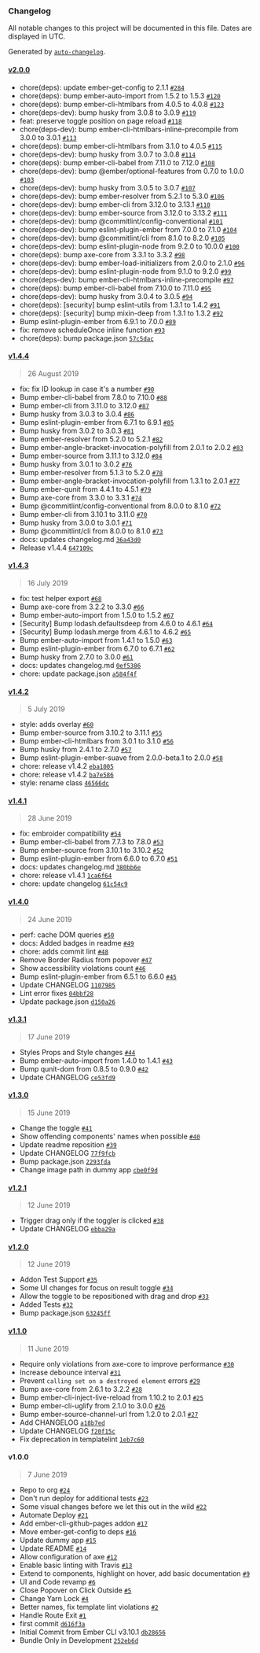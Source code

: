 ### Changelog

All notable changes to this project will be documented in this file. Dates are displayed in UTC.

Generated by [`auto-changelog`](https://github.com/CookPete/auto-changelog).

#### [v2.0.0](https://github.com/coyote-labs/ember-accessibility/compare/v1.4.4...v2.0.0)

- chore(deps): update ember-get-config to 2.1.1 [`#284`](https://github.com/coyote-labs/ember-accessibility/pull/284)
- chore(deps): bump ember-auto-import from 1.5.2 to 1.5.3 [`#120`](https://github.com/coyote-labs/ember-accessibility/pull/120)
- chore(deps): bump ember-cli-htmlbars from 4.0.5 to 4.0.8 [`#123`](https://github.com/coyote-labs/ember-accessibility/pull/123)
- chore(deps-dev): bump husky from 3.0.8 to 3.0.9 [`#119`](https://github.com/coyote-labs/ember-accessibility/pull/119)
- feat: preserve toggle position on page reload [`#118`](https://github.com/coyote-labs/ember-accessibility/pull/118)
- chore(deps-dev): bump ember-cli-htmlbars-inline-precompile from 3.0.0 to 3.0.1 [`#113`](https://github.com/coyote-labs/ember-accessibility/pull/113)
- chore(deps): bump ember-cli-htmlbars from 3.1.0 to 4.0.5 [`#115`](https://github.com/coyote-labs/ember-accessibility/pull/115)
- chore(deps-dev): bump husky from 3.0.7 to 3.0.8 [`#114`](https://github.com/coyote-labs/ember-accessibility/pull/114)
- chore(deps): bump ember-cli-babel from 7.11.0 to 7.12.0 [`#108`](https://github.com/coyote-labs/ember-accessibility/pull/108)
- chore(deps-dev): bump @ember/optional-features from 0.7.0 to 1.0.0 [`#103`](https://github.com/coyote-labs/ember-accessibility/pull/103)
- chore(deps-dev): bump husky from 3.0.5 to 3.0.7 [`#107`](https://github.com/coyote-labs/ember-accessibility/pull/107)
- chore(deps-dev): bump ember-resolver from 5.2.1 to 5.3.0 [`#106`](https://github.com/coyote-labs/ember-accessibility/pull/106)
- chore(deps-dev): bump ember-cli from 3.12.0 to 3.13.1 [`#110`](https://github.com/coyote-labs/ember-accessibility/pull/110)
- chore(deps-dev): bump ember-source from 3.12.0 to 3.13.2 [`#111`](https://github.com/coyote-labs/ember-accessibility/pull/111)
- chore(deps-dev): bump @commitlint/config-conventional [`#101`](https://github.com/coyote-labs/ember-accessibility/pull/101)
- chore(deps-dev): bump eslint-plugin-ember from 7.0.0 to 7.1.0 [`#104`](https://github.com/coyote-labs/ember-accessibility/pull/104)
- chore(deps-dev): bump @commitlint/cli from 8.1.0 to 8.2.0 [`#105`](https://github.com/coyote-labs/ember-accessibility/pull/105)
- chore(deps-dev): bump eslint-plugin-node from 9.2.0 to 10.0.0 [`#100`](https://github.com/coyote-labs/ember-accessibility/pull/100)
- chore(deps): bump axe-core from 3.3.1 to 3.3.2 [`#98`](https://github.com/coyote-labs/ember-accessibility/pull/98)
- chore(deps-dev): bump ember-load-initializers from 2.0.0 to 2.1.0 [`#96`](https://github.com/coyote-labs/ember-accessibility/pull/96)
- chore(deps-dev): bump eslint-plugin-node from 9.1.0 to 9.2.0 [`#99`](https://github.com/coyote-labs/ember-accessibility/pull/99)
- chore(deps-dev): bump ember-cli-htmlbars-inline-precompile [`#97`](https://github.com/coyote-labs/ember-accessibility/pull/97)
- chore(deps): bump ember-cli-babel from 7.10.0 to 7.11.0 [`#95`](https://github.com/coyote-labs/ember-accessibility/pull/95)
- chore(deps-dev): bump husky from 3.0.4 to 3.0.5 [`#94`](https://github.com/coyote-labs/ember-accessibility/pull/94)
- chore(deps): [security] bump eslint-utils from 1.3.1 to 1.4.2 [`#91`](https://github.com/coyote-labs/ember-accessibility/pull/91)
- chore(deps): [security] bump mixin-deep from 1.3.1 to 1.3.2 [`#92`](https://github.com/coyote-labs/ember-accessibility/pull/92)
- Bump eslint-plugin-ember from 6.9.1 to 7.0.0 [`#89`](https://github.com/coyote-labs/ember-accessibility/pull/89)
- fix: remove scheduleOnce inline function [`#93`](https://github.com/coyote-labs/ember-accessibility/pull/93)
- chore(deps): bump package.json [`57c5dac`](https://github.com/coyote-labs/ember-accessibility/commit/57c5dac909053ea14a0aee466db7dbb8d3c0de9f)

#### [v1.4.4](https://github.com/coyote-labs/ember-accessibility/compare/v1.4.3...v1.4.4)

> 26 August 2019

- fix: fix ID lookup in case it's a number [`#90`](https://github.com/coyote-labs/ember-accessibility/pull/90)
- Bump ember-cli-babel from 7.8.0 to 7.10.0 [`#88`](https://github.com/coyote-labs/ember-accessibility/pull/88)
- Bump ember-cli from 3.11.0 to 3.12.0 [`#87`](https://github.com/coyote-labs/ember-accessibility/pull/87)
- Bump husky from 3.0.3 to 3.0.4 [`#86`](https://github.com/coyote-labs/ember-accessibility/pull/86)
- Bump eslint-plugin-ember from 6.7.1 to 6.9.1 [`#85`](https://github.com/coyote-labs/ember-accessibility/pull/85)
- Bump husky from 3.0.2 to 3.0.3 [`#81`](https://github.com/coyote-labs/ember-accessibility/pull/81)
- Bump ember-resolver from 5.2.0 to 5.2.1 [`#82`](https://github.com/coyote-labs/ember-accessibility/pull/82)
- Bump ember-angle-bracket-invocation-polyfill from 2.0.1 to 2.0.2 [`#83`](https://github.com/coyote-labs/ember-accessibility/pull/83)
- Bump ember-source from 3.11.1 to 3.12.0 [`#84`](https://github.com/coyote-labs/ember-accessibility/pull/84)
- Bump husky from 3.0.1 to 3.0.2 [`#76`](https://github.com/coyote-labs/ember-accessibility/pull/76)
- Bump ember-resolver from 5.1.3 to 5.2.0 [`#78`](https://github.com/coyote-labs/ember-accessibility/pull/78)
- Bump ember-angle-bracket-invocation-polyfill from 1.3.1 to 2.0.1 [`#77`](https://github.com/coyote-labs/ember-accessibility/pull/77)
- Bump ember-qunit from 4.4.1 to 4.5.1 [`#79`](https://github.com/coyote-labs/ember-accessibility/pull/79)
- Bump axe-core from 3.3.0 to 3.3.1 [`#74`](https://github.com/coyote-labs/ember-accessibility/pull/74)
- Bump @commitlint/config-conventional from 8.0.0 to 8.1.0 [`#72`](https://github.com/coyote-labs/ember-accessibility/pull/72)
- Bump ember-cli from 3.10.1 to 3.11.0 [`#70`](https://github.com/coyote-labs/ember-accessibility/pull/70)
- Bump husky from 3.0.0 to 3.0.1 [`#71`](https://github.com/coyote-labs/ember-accessibility/pull/71)
- Bump @commitlint/cli from 8.0.0 to 8.1.0 [`#73`](https://github.com/coyote-labs/ember-accessibility/pull/73)
- docs: updates changelog.md [`36a43d0`](https://github.com/coyote-labs/ember-accessibility/commit/36a43d03deb7c2e688265b755dfe0ebc2eed04de)
- Release v1.4.4 [`647109c`](https://github.com/coyote-labs/ember-accessibility/commit/647109cedc1f10ba1dca269996090efaf03d9a02)

#### [v1.4.3](https://github.com/coyote-labs/ember-accessibility/compare/v1.4.2...v1.4.3)

> 16 July 2019

- fix: test helper export [`#68`](https://github.com/coyote-labs/ember-accessibility/pull/68)
- Bump axe-core from 3.2.2 to 3.3.0 [`#66`](https://github.com/coyote-labs/ember-accessibility/pull/66)
- Bump ember-auto-import from 1.5.0 to 1.5.2 [`#67`](https://github.com/coyote-labs/ember-accessibility/pull/67)
- [Security] Bump lodash.defaultsdeep from 4.6.0 to 4.6.1 [`#64`](https://github.com/coyote-labs/ember-accessibility/pull/64)
- [Security] Bump lodash.merge from 4.6.1 to 4.6.2 [`#65`](https://github.com/coyote-labs/ember-accessibility/pull/65)
- Bump ember-auto-import from 1.4.1 to 1.5.0 [`#63`](https://github.com/coyote-labs/ember-accessibility/pull/63)
- Bump eslint-plugin-ember from 6.7.0 to 6.7.1 [`#62`](https://github.com/coyote-labs/ember-accessibility/pull/62)
- Bump husky from 2.7.0 to 3.0.0 [`#61`](https://github.com/coyote-labs/ember-accessibility/pull/61)
- docs: updates changelog.md [`0ef5386`](https://github.com/coyote-labs/ember-accessibility/commit/0ef5386265f287c813bf89ea04e1299a3f3bfc2a)
- chore: update package.json [`a584f4f`](https://github.com/coyote-labs/ember-accessibility/commit/a584f4f9ab6a01fe2d933119dafc14def9b0fb65)

#### [v1.4.2](https://github.com/coyote-labs/ember-accessibility/compare/v1.4.1...v1.4.2)

> 5 July 2019

- style: adds overlay [`#60`](https://github.com/coyote-labs/ember-accessibility/pull/60)
- Bump ember-source from 3.10.2 to 3.11.1 [`#55`](https://github.com/coyote-labs/ember-accessibility/pull/55)
- Bump ember-cli-htmlbars from 3.0.1 to 3.1.0 [`#56`](https://github.com/coyote-labs/ember-accessibility/pull/56)
- Bump husky from 2.4.1 to 2.7.0 [`#57`](https://github.com/coyote-labs/ember-accessibility/pull/57)
- Bump eslint-plugin-ember-suave from 2.0.0-beta.1 to 2.0.0 [`#58`](https://github.com/coyote-labs/ember-accessibility/pull/58)
- chore: release v1.4.2 [`eba1005`](https://github.com/coyote-labs/ember-accessibility/commit/eba100548e4abc5bead9dc17fce761780891abaf)
- chore: release v1.4.2 [`ba7e586`](https://github.com/coyote-labs/ember-accessibility/commit/ba7e586ad9c4af34b99551598423aad3106ac6af)
- style: rename class [`46566dc`](https://github.com/coyote-labs/ember-accessibility/commit/46566dcbc0d5782dfb1804a8d464060f9d7fbfe5)

#### [v1.4.1](https://github.com/coyote-labs/ember-accessibility/compare/v1.4.0...v1.4.1)

> 28 June 2019

- fix: embroider compatibility [`#54`](https://github.com/coyote-labs/ember-accessibility/pull/54)
- Bump ember-cli-babel from 7.7.3 to 7.8.0 [`#53`](https://github.com/coyote-labs/ember-accessibility/pull/53)
- Bump ember-source from 3.10.1 to 3.10.2 [`#52`](https://github.com/coyote-labs/ember-accessibility/pull/52)
- Bump eslint-plugin-ember from 6.6.0 to 6.7.0 [`#51`](https://github.com/coyote-labs/ember-accessibility/pull/51)
- docs: updates changelog.md [`380bb6e`](https://github.com/coyote-labs/ember-accessibility/commit/380bb6e3664a4ff3ab2df878fe37e5c01f6c592e)
- chore: release v1.4.1 [`1ca6f64`](https://github.com/coyote-labs/ember-accessibility/commit/1ca6f64617135780b11d55a5fb3ffb7b3b883d7b)
- chore: update changelog [`61c54c9`](https://github.com/coyote-labs/ember-accessibility/commit/61c54c9e9e80c109136296d329fe0704086601e1)

#### [v1.4.0](https://github.com/coyote-labs/ember-accessibility/compare/v1.3.1...v1.4.0)

> 24 June 2019

- perf: cache DOM queries [`#50`](https://github.com/coyote-labs/ember-accessibility/pull/50)
- docs: Added badges in readme [`#49`](https://github.com/coyote-labs/ember-accessibility/pull/49)
- chore: adds commit lint [`#48`](https://github.com/coyote-labs/ember-accessibility/pull/48)
- Remove Border Radius from popover [`#47`](https://github.com/coyote-labs/ember-accessibility/pull/47)
- Show accessibility violations count [`#46`](https://github.com/coyote-labs/ember-accessibility/pull/46)
- Bump eslint-plugin-ember from 6.5.1 to 6.6.0 [`#45`](https://github.com/coyote-labs/ember-accessibility/pull/45)
- Update CHANGELOG [`1107985`](https://github.com/coyote-labs/ember-accessibility/commit/110798579468a22c1e9c811eb7f7e67715b21548)
- Lint error fixes [`04bbf28`](https://github.com/coyote-labs/ember-accessibility/commit/04bbf281814f00b53039730f28e08e15b8f6a376)
- Update package.json [`d150a26`](https://github.com/coyote-labs/ember-accessibility/commit/d150a26c084720a9c7acceb917cd82370235a5f2)

#### [v1.3.1](https://github.com/coyote-labs/ember-accessibility/compare/v1.3.0...v1.3.1)

> 17 June 2019

- Styles Props and Style changes [`#44`](https://github.com/coyote-labs/ember-accessibility/pull/44)
- Bump ember-auto-import from 1.4.0 to 1.4.1 [`#43`](https://github.com/coyote-labs/ember-accessibility/pull/43)
- Bump qunit-dom from 0.8.5 to 0.9.0 [`#42`](https://github.com/coyote-labs/ember-accessibility/pull/42)
- Update CHANGELOG [`ce53fd9`](https://github.com/coyote-labs/ember-accessibility/commit/ce53fd9655cd7371e0cfdd6d7cd2500a1e29286e)

#### [v1.3.0](https://github.com/coyote-labs/ember-accessibility/compare/v1.2.1...v1.3.0)

> 15 June 2019

- Change the toggle [`#41`](https://github.com/coyote-labs/ember-accessibility/pull/41)
- Show offending components' names when possible [`#40`](https://github.com/coyote-labs/ember-accessibility/pull/40)
- Update readme reposition [`#39`](https://github.com/coyote-labs/ember-accessibility/pull/39)
- Update CHANGELOG [`77f9fcb`](https://github.com/coyote-labs/ember-accessibility/commit/77f9fcb7a9c3997ce9febcc370af422e3781f190)
- Bump package.json [`2293fda`](https://github.com/coyote-labs/ember-accessibility/commit/2293fdab704dc8e7fe4b65ee244ad70ed3c2a74e)
- Change image path in dummy app [`cbe0f9d`](https://github.com/coyote-labs/ember-accessibility/commit/cbe0f9d4f9e8919e693b4fc97d59ab1eeb70ba93)

#### [v1.2.1](https://github.com/coyote-labs/ember-accessibility/compare/v1.2.0...v1.2.1)

> 12 June 2019

- Trigger drag only if the toggler is clicked [`#38`](https://github.com/coyote-labs/ember-accessibility/pull/38)
- Update CHANGELOG [`ebba29a`](https://github.com/coyote-labs/ember-accessibility/commit/ebba29a921e86775f5fc8b12d01108a4219e84bd)

#### [v1.2.0](https://github.com/coyote-labs/ember-accessibility/compare/v1.1.0...v1.2.0)

> 12 June 2019

- Addon Test Support [`#35`](https://github.com/coyote-labs/ember-accessibility/pull/35)
- Some UI changes for focus on result toggle [`#34`](https://github.com/coyote-labs/ember-accessibility/pull/34)
- Allow the toggle to be repositioned with drag and drop [`#33`](https://github.com/coyote-labs/ember-accessibility/pull/33)
- Added Tests [`#32`](https://github.com/coyote-labs/ember-accessibility/pull/32)
- Bump package.json [`63245ff`](https://github.com/coyote-labs/ember-accessibility/commit/63245ffed73e86e2221b026127181199b0b6b957)

#### [v1.1.0](https://github.com/coyote-labs/ember-accessibility/compare/v1.0.0...v1.1.0)

> 11 June 2019

- Require only violations from axe-core to improve performance [`#30`](https://github.com/coyote-labs/ember-accessibility/pull/30)
- Increase debounce interval [`#31`](https://github.com/coyote-labs/ember-accessibility/pull/31)
- Prevent `calling set on a destroyed element` errors [`#29`](https://github.com/coyote-labs/ember-accessibility/pull/29)
- Bump axe-core from 2.6.1 to 3.2.2 [`#28`](https://github.com/coyote-labs/ember-accessibility/pull/28)
- Bump ember-cli-inject-live-reload from 1.10.2 to 2.0.1 [`#25`](https://github.com/coyote-labs/ember-accessibility/pull/25)
- Bump ember-cli-uglify from 2.1.0 to 3.0.0 [`#26`](https://github.com/coyote-labs/ember-accessibility/pull/26)
- Bump ember-source-channel-url from 1.2.0 to 2.0.1 [`#27`](https://github.com/coyote-labs/ember-accessibility/pull/27)
- Add CHANGELOG [`a18b7ed`](https://github.com/coyote-labs/ember-accessibility/commit/a18b7ed9bbf8464745a35cf303d23d2e773df13a)
- Update CHANGELOG [`f20f15c`](https://github.com/coyote-labs/ember-accessibility/commit/f20f15c78927e4fff60eaf57cc9d7bc12ea4c732)
- Fix deprecation in templatelint [`1eb7c60`](https://github.com/coyote-labs/ember-accessibility/commit/1eb7c603117aa8d62913defc3e8729d8ffbf668a)

#### v1.0.0

> 7 June 2019

- Repo to org [`#24`](https://github.com/coyote-labs/ember-accessibility/pull/24)
- Don't run deploy for additional tests [`#23`](https://github.com/coyote-labs/ember-accessibility/pull/23)
- Some visual changes before we let this out in the wild [`#22`](https://github.com/coyote-labs/ember-accessibility/pull/22)
- Automate Deploy [`#21`](https://github.com/coyote-labs/ember-accessibility/pull/21)
- Add ember-cli-github-pages addon [`#17`](https://github.com/coyote-labs/ember-accessibility/pull/17)
- Move ember-get-config to deps [`#16`](https://github.com/coyote-labs/ember-accessibility/pull/16)
- Update dummy app [`#15`](https://github.com/coyote-labs/ember-accessibility/pull/15)
- Update README [`#14`](https://github.com/coyote-labs/ember-accessibility/pull/14)
- Allow configuration of axe [`#12`](https://github.com/coyote-labs/ember-accessibility/pull/12)
- Enable basic linting with Travis [`#13`](https://github.com/coyote-labs/ember-accessibility/pull/13)
- Extend to components, highlight on hover, add basic documentation [`#9`](https://github.com/coyote-labs/ember-accessibility/pull/9)
- UI and Code revamp [`#6`](https://github.com/coyote-labs/ember-accessibility/pull/6)
- Close Popover on Click Outside [`#5`](https://github.com/coyote-labs/ember-accessibility/pull/5)
- Change Yarn Lock [`#4`](https://github.com/coyote-labs/ember-accessibility/pull/4)
- Better names, fix template lint violations [`#2`](https://github.com/coyote-labs/ember-accessibility/pull/2)
- Handle Route Exit [`#1`](https://github.com/coyote-labs/ember-accessibility/pull/1)
- first commit [`d616f3a`](https://github.com/coyote-labs/ember-accessibility/commit/d616f3a6e4c4b8e622cb367609f14705f07672bd)
- Initial Commit from Ember CLI v3.10.1 [`db28656`](https://github.com/coyote-labs/ember-accessibility/commit/db28656b457ac0972f5bcc285b14368c6165ac09)
- Bundle Only in Development [`252eb6d`](https://github.com/coyote-labs/ember-accessibility/commit/252eb6d8b1da678a3596135af55ca63095150cdd)
